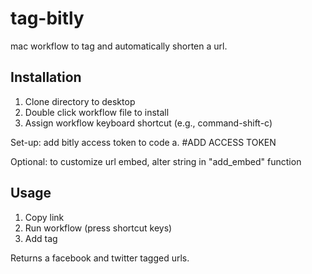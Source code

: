 # tag-bitly

mac workflow to tag and automatically shorten a url.

## Installation

1. Clone directory to desktop
2. Double click workflow file to install
3. Assign workflow keyboard shortcut (e.g., command-shift-c)

Set-up: 
add bitly access token to code
    a. #ADD ACCESS TOKEN

Optional: 
to customize url embed, alter string in "add_embed" function

## Usage

1. Copy link 
2. Run workflow (press shortcut keys)
3. Add tag

Returns a facebook and twitter tagged urls.



